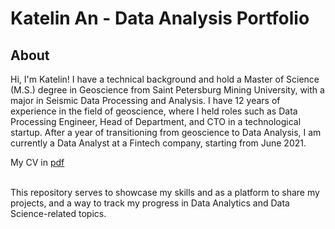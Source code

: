 # Katelin An - Data Analysis Portfolio 

## About

Hi, I'm Katelin! I have a technical background and hold a Master of Science (M.S.) degree in Geoscience from Saint Petersburg Mining University, with a major in Seismic Data Processing and Analysis. I have 12 years of experience in the field of geoscience, where I held roles such as Data Processing Engineer, Head of Department, and CTO in a technological startup. After a year of transitioning from geoscience to Data Analysis, I am currently a Data Analyst at a Fintech company, starting from June 2021.      

My CV in [pdf](https://github.com/katelinan/katelinan.github.io/blob/05e0ea296e0f402d19043d97b6eb35268f668301/Katelin%20An%20Resume%202023.pdf)

<br>
This repository serves to showcase my skills and as a platform to share my projects, and a way to track my progress in Data Analytics and Data Science-related topics.  
<br>
